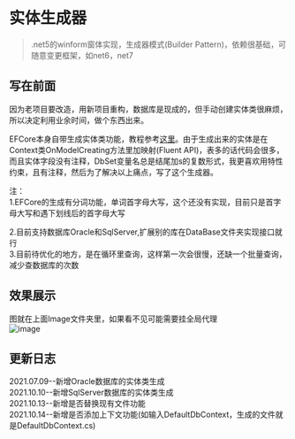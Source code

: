 # 实体生成器
> .net5的winform窗体实现，生成器模式(Builder Pattern)，依赖很基础，可随意变更框架，如net6，net7
## 写在前面
因为老项目要改造，用新项目重构，数据库是现成的，但手动创建实体类很麻烦，所以决定利用业余时间，做个东西出来。  
  
EFCore本身自带生成实体类功能，教程参考[这里](https://www.cnblogs.com/gaoxiong666/p/15018956.html)。由于生成出来的实体是在Context类OnModelCreating方法里加映射(Fluent API)，表多的话代码会很多，而且实体字段没有注释，DbSet变量名总是结尾加s的复数形式，我更喜欢用特性约束，且有注释，然后为了解决以上痛点，写了这个生成器。  
  
注：  
1.EFCore的生成有分词功能，单词首字母大写，这个还没有实现，目前只是首字母大写和遇下划线后的首字母大写  
  
2.目前支持数据库Oracle和SqlServer,扩展别的库在DataBase文件夹实现接口就行  
3.目前待优化的地方，是在循环里查询，这样第一次会很慢，还缺一个批量查询，减少查数据库的次数
## 效果展示
图就在上面Image文件夹里，如果看不见可能需要挂全局代理  
![image](https://github.com/GaoXiong666/CreateEntity/blob/main/Image/123.png)
## 更新日志
2021.07.09--新增Oracle数据库的实体类生成  
2021.10.10--新增SqlServer数据库的实体类生成  
2021.10.13--新增是否替换现有文件功能  
2021.10.14--新增是否添加上下文功能(如输入DefaultDbContext，生成的文件就是DefaultDbContext.cs)
